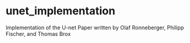 # unet_implementation
Implementation of the U-net Paper written by Olaf Ronneberger, Philipp Fischer, and Thomas Brox
